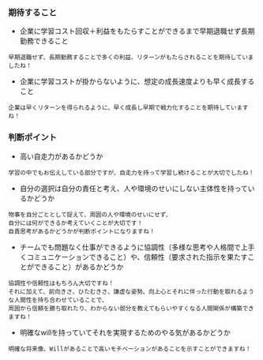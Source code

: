 ### 期待すること
- 企業に学習コスト回収＋利益をもたらすことができるまで早期退職せず長期勤務できること
```
早期退職せず、長期勤務することで多くの利益、リターンがもたらされることを期待していましたね！
```
- 企業に学習コストが掛からないように、想定の成長速度よりも早く成長すること
```
企業は早くリターンを得られるように、早く成長し早期で戦力化することを期待していますね！
```
### 判断ポイント
- 高い自走力があるかどうか
```
学習の中でもお伝えしている部分ですが、自走力を持って学習し続けることが大切でしたね！
```
- 自分の選択は自分の責任と考え、人や環境のせいにしない主体性を持っているかどうか
```
物事を自分ごととして捉えて、周囲の人や環境のせいにせず、
自分には何ができるか考えていくことが大切です！
自責思考があるかどうかが判断ポイントになりますね！
```
- チームでも問題なく仕事ができるように協調性（多様な思考や人格間で上手くコミュニケーションできること）や、信頼性（要求された指示を果たすことができること）があるかどうか
```
協調性や信頼性はもちろん大切ですね！
それに加えて、前向きさ、ひたむきさ、謙虚な姿勢、向上心とそれに伴った行動を取れるような人間性を持ち合わせていることで、
周囲から信頼を勝ち取れたり、わからない部分を教えてもらいやすくなる人間関係が構築できますね！
```
- 明確なwillを持っていてそれを実現するためのやる気があるかどうか
```
明確な将来像、Willがあることで高いモチベーションがあることを示すことができますね！
```
